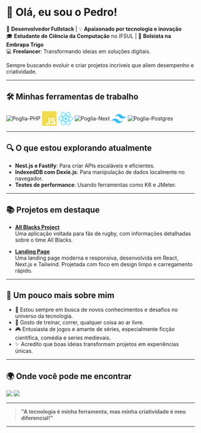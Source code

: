 # 👋 Olá, eu sou o Pedro!  

🚀 **Desenvolvedor Fullstack** | 💡 **Apaixonado por tecnologia e inovação**  
🎓 **Estudante de Ciência da Computação** no IFSUL | 💼 **Bolsista na Embrapa Trigo**  
💻 **Freelancer**: Transformando ideias em soluções digitais.  

Sempre buscando evoluir e criar projetos incríveis que aliem desempenho e criatividade.  

---

## 🛠️ **Minhas ferramentas de trabalho**  
<div style="display: inline_block">
  <img align="center" alt="Poglia-PHP" height="40" width="40" src="https://cdn.jsdelivr.net/gh/devicons/devicon/icons/php/php-plain.svg" />
  <img align="center" alt="Poglia-Js" height="40" width="40" src="https://raw.githubusercontent.com/devicons/devicon/master/icons/javascript/javascript-plain.svg">
  <img align="center" alt="Poglia-React" height="40" width="40" src="https://raw.githubusercontent.com/devicons/devicon/master/icons/react/react-original.svg">
  <img align="center" alt="Poglia-Next" height="40" width="40" src="https://cdn.jsdelivr.net/gh/devicons/devicon/icons/nextjs/nextjs-original.svg">
  <img align="center" alt="Poglia-Tailwind" height="40" width="40" src="https://raw.githubusercontent.com/devicons/devicon/master/icons/tailwindcss/tailwindcss-original.svg">
  <img align="center" alt="Poglia-Postgres" height="40" width="40" src="https://cdn.jsdelivr.net/gh/devicons/devicon/icons/postgresql/postgresql-original.svg" />
</div>

---

## 🔍 **O que estou explorando atualmente**
- **Nest.js e Fastify**: Para criar APIs escaláveis e eficientes.
- **IndexedDB com Dexie.js**: Para manipulação de dados localmente no navegador.
- **Testes de performance**: Usando ferramentas como K6 e JMeter.

---

## 📚 **Projetos em destaque**
- **[All Blacks Project](https://github.com/Poglia/allblacksproject)**  
  Uma aplicação voltada para fãs de rugby, com informações detalhadas sobre o time All Blacks.

- **[Landing Page](https://landing-page-next-react-tailwind.vercel.app/)**  
  Uma landing page moderna e responsiva, desenvolvida em React, Next.js e Tailwind. Projetada com foco em design limpo e carregamento rápido.

---

## 🌟 **Um pouco mais sobre mim**
- 🎯 Estou sempre em busca de novos conhecimentos e desafios no universo da tecnologia.  
- 💪 Gosto de treinar, correr, qualquer coisa ao ar livre.  
- 🎮 Entusiasta de jogos e amante de séries, especialmente ficção científica, comédia e series medievais.  
- ✨ Acredito que boas ideias transformam projetos em experiências únicas.  

---

## 🌍 **Onde você pode me encontrar**
<div>
  <a href="https://www.linkedin.com/in/pedropoglia" target="_blank"><img src="https://img.shields.io/badge/-LinkedIn-%230077B5?style=for-the-badge&logo=linkedin&logoColor=white" target="_blank"></a>
  <a href="https://instagram.com/pedropoglia" target="_blank"><img src="https://img.shields.io/badge/-Instagram-%23E4405F?style=for-the-badge&logo=instagram&logoColor=white" target="_blank"></a>
<!--  Não está funcionando  
  <a href="mailto:pedro.poglia@hotmail.com" target="_blank"><img src="https://img.shields.io/badge/-Outlook-0078D4?style=for-the-badge&logo=microsoft-outlook&logoColor=white" target="_blank"></a>
    <a href="mailto:pedro.poglia20@gmail.com" target="_blank"><img src="https://img.shields.io/badge/-Gmail-FF6347?style=for-the-badge&logo=gmail&logoColor=white" target="_blank"></a> -->
</div>

---

> **"A tecnologia é minha ferramenta, mas minha criatividade é meu diferencial!"**

---
